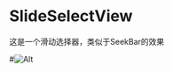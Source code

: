 # SlideSelectView

这是一个滑动选择器，类似于SeekBar的效果

#![Alt](http://ww4.sinaimg.cn/large/005X3pXmjw1ep4e5egjivj30ak0j1q3b.jpg)